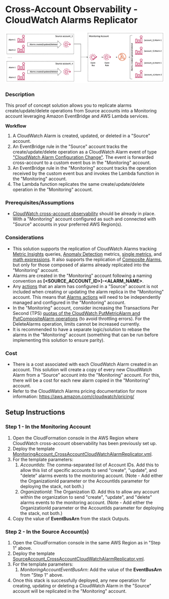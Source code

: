 # Cross-Account Observability - CloudWatch Alarms Replicator

![diagram](/images/solution_diagram.png)

### Description
This proof of concept solution allows you to replicate alarms create/update/delete operations from Source accounts into a Monitoring account leveraging Amazon EventBridge and AWS Lambda services.

**Workflow**
1. A CloudWatch Alarm is created, updated, or deleted in a "Source" account.
2. An EventBridge rule in the "Source" account tracks the create/update/delete operation as a CloudWatch Alarm event of type ["CloudWatch Alarm Configuration Change"](https://docs.aws.amazon.com/AmazonCloudWatch/latest/monitoring/cloudwatch-and-eventbridge.html). The event is forwarded cross-account to a custom event bus in the "Monitoring" account.
3. An EventBridge rule in the "Monitoring" account tracks the operation received by the custom event bus and invokes the Lambda function in the "Monitoring" account.
4. The Lambda function replicates the same create/update/delete operation in the "Monitoring" account.

### Prerequisites/Assumptions
- [CloudWatch cross-account observability](https://docs.aws.amazon.com/AmazonCloudWatch/latest/monitoring/CloudWatch-Unified-Cross-Account.html) should be already in place. With a "Monitoring" account configured as such and connected with "Source" accounts in your preferred AWS Region(s).

### Considerations
- This solution supports the replication of CloudWatch Alarms tracking [Metric Insights](https://docs.aws.amazon.com/AmazonCloudWatch/latest/monitoring/cloudwatch-metrics-insights-alarm-create.html) queries, [Anomaly Detection](https://docs.aws.amazon.com/AmazonCloudWatch/latest/monitoring/Create_Anomaly_Detection_Alarm.html) metrics, [single metrics](https://docs.aws.amazon.com/AmazonCloudWatch/latest/monitoring/ConsoleAlarms.html), and [math expressions](https://docs.aws.amazon.com/AmazonCloudWatch/latest/monitoring/Create-alarm-on-metric-math-expression.html). It also supports the replication of [Composite Alarms](https://docs.aws.amazon.com/AmazonCloudWatch/latest/monitoring/Create_Composite_Alarm.html), but only for those composed of alarms already replicated into the "Monitoring" account.
- Alarms are created in the "Monitoring" account following a naming convention as **[<SOURCE_ACCOUNT_ID>]-<ALARM_NAME>**.
- Any [actions](https://docs.aws.amazon.com/AmazonCloudWatch/latest/monitoring/AlarmThatSendsEmail.html#alarms-and-actions) that an alarm has configured in a "Source" account is not included when creating or updating the alarm replica in the "Monitoring" account. This means that [Alarms actions](https://docs.aws.amazon.com/AmazonCloudWatch/latest/monitoring/AlarmThatSendsEmail.html#alarms-and-actions) will need to be independently managed and configured in the "Monitoring" account.
- In the "Monitoring" account, consider increasing the Transactions Per Second (TPS) [quotas of the CloudWatch PutMetricAlarm and PutCompositeAlarm operations](https://docs.aws.amazon.com/servicequotas/latest/userguide/configure-cloudwatch.html) (to avoid throttling errors). For the DeleteAlarms operation, limits cannot be increased currently.
- It is recommended to have a separate logic/solution to rebase the alarms in the "Monitoring" account (something that can be run before implementing this solution to ensure parity).

### Cost
- There is a cost associated with each CloudWatch Alarm created in an account. This solution will create a copy of every new CloudWatch Alarm from a "Source" account into the "Monitoring" account. For this, there will be a cost for each new alarm copied in the "Monitoring" account.
- Refer to the CloudWatch Alarms pricing documentation for more information: https://aws.amazon.com/cloudwatch/pricing/

## Setup Instructions

### Step 1 - In the Monitoring Account
1. Open the CloudFormation console in the AWS Region where CloudWatch cross-account observability has been previously set up.
2. Deploy the template [MonitoringAccount_CrossAccountCloudWatchAlarmReplicator.yml](templates/MonitoringAccount_CrossAccountCloudWatchAlarmReplicator.yml).
3. For the template parameters:
   1. *AccountIds*: The comma-separated list of Account IDs. Add this to allow this list of specific accounts to send "create", "update", and "delete" alarms events to the monitoring account. (Note - Add either the OrganizationId parameter or the AccountIds parameter for deploying the stack, not both.)
   2. *OrganizationId*: The Organization ID. Add this to allow any account within the organization to send "create", "update", and "delete" alarms events to the monitoring account. (Note - Add either the OrganizationId parameter or the AccountIds parameter for deploying the stack, not both.)
4. Copy the value of **EventBusArn** from the stack Outputs.

### Step 2 - In the Source Account(s)
1. Open the CloudFormation console in the same AWS Region as in "Step 1" above.
2. Deploy the template [SourceAccount_CrossAccountCloudWatchAlarmReplicator.yml](templates/SourceAccount_CrossAccountCloudWatchAlarmReplicator.yml).
3. For the template parameters:
   1. *MonitoringAccountEventBusArn*: Add the value of the **EventBusArn** from "Step 1" above.
4. Once this stack is successfully deployed, any new operation for creating, updating or deleting a CloudWatch Alarm in the "Source" account will be replicated in the "Monitoring" account.
